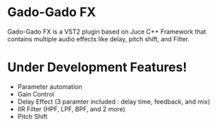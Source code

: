 # Gado-Gado FX


Gado-Gado FX is a VST2 plugin based on Juce C++ Framework that contains multiple audio effects like delay, pitch shift, and Filter. 


# Under Development Features!

  - Parameter automation
  - Gain Control
  - Delay Effect (3 paramter included : delay time, feedback, and mix)
  - IIR Filter (HPF, LPF, BPF, and 2 more)
  - Pitch Shift
